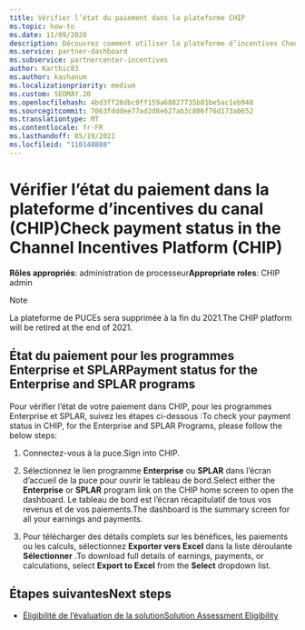 ```yaml
---
title: Vérifier l’état du paiement dans la plateforme CHIP
ms.topic: how-to
ms.date: 11/09/2020
description: Découvrez comment utiliser la plateforme d’incentives Channel pour vérifier l’état du paiement. Notez que la puce sera retirée à la fin de 2021.
ms.service: partner-dashboard
ms.subservice: partnercenter-incentives
author: Karthic83
ms.author: kashanum
ms.localizationpriority: medium
ms.custom: SEOMAY.20
ms.openlocfilehash: 4bd3ff28dbc0ff159a68827735b81be5ac1eb948
ms.sourcegitcommit: 7063fdddee77ad2d8e627ab3c806f76d173ab652
ms.translationtype: MT
ms.contentlocale: fr-FR
ms.lasthandoff: 05/19/2021
ms.locfileid: "110148888"
---
```

# <a name="check-payment-status-in-the-channel-incentives-platform-chip"></a><span data-ttu-id="7fc8e-104">Vérifier l’état du paiement dans la plateforme d’incentives du canal (CHIP)</span><span class="sxs-lookup"><span data-stu-id="7fc8e-104">Check payment status in the Channel Incentives Platform (CHIP)</span></span>

<span data-ttu-id="7fc8e-105">**Rôles appropriés**: administration de processeur</span><span class="sxs-lookup"><span data-stu-id="7fc8e-105">**Appropriate roles**: CHIP admin</span></span>

>[!NOTE]
><span data-ttu-id="7fc8e-106">La plateforme de PUCEs sera supprimée à la fin du 2021.</span><span class="sxs-lookup"><span data-stu-id="7fc8e-106">The CHIP platform will be retired at the end of 2021.</span></span>

## <a name="payment-status-for-the-enterprise-and-splar-programs"></a><span data-ttu-id="7fc8e-107">État du paiement pour les programmes Enterprise et SPLAR</span><span class="sxs-lookup"><span data-stu-id="7fc8e-107">Payment status for the Enterprise and SPLAR programs</span></span>

<span data-ttu-id="7fc8e-108">Pour vérifier l’état de votre paiement dans CHIP, pour les programmes Enterprise et SPLAR, suivez les étapes ci-dessous :</span><span class="sxs-lookup"><span data-stu-id="7fc8e-108">To check your payment status in CHIP, for the Enterprise and SPLAR Programs, please follow the below steps:</span></span>

1. <span data-ttu-id="7fc8e-109">Connectez-vous à la puce.</span><span class="sxs-lookup"><span data-stu-id="7fc8e-109">Sign into CHIP.</span></span>
 
1. <span data-ttu-id="7fc8e-110">Sélectionnez le lien programme **Enterprise** ou **SPLAR** dans l’écran d’accueil de la puce pour ouvrir le tableau de bord.</span><span class="sxs-lookup"><span data-stu-id="7fc8e-110">Select either the **Enterprise** or **SPLAR** program link on the CHIP home screen to open the dashboard.</span></span> <span data-ttu-id="7fc8e-111">Le tableau de bord est l’écran récapitulatif de tous vos revenus et de vos paiements.</span><span class="sxs-lookup"><span data-stu-id="7fc8e-111">The dashboard is the summary screen for all your earnings and payments.</span></span>
 
1. <span data-ttu-id="7fc8e-112">Pour télécharger des détails complets sur les bénéfices, les paiements ou les calculs, sélectionnez  **Exporter vers Excel** dans la liste déroulante **Sélectionner** .</span><span class="sxs-lookup"><span data-stu-id="7fc8e-112">To download full details of earnings, payments, or calculations, select  **Export to Excel** from the **Select** dropdown list.</span></span>

## <a name="next-steps"></a><span data-ttu-id="7fc8e-113">Étapes suivantes</span><span class="sxs-lookup"><span data-stu-id="7fc8e-113">Next steps</span></span>

- [<span data-ttu-id="7fc8e-114">Éligibilité de l’évaluation de la solution</span><span class="sxs-lookup"><span data-stu-id="7fc8e-114">Solution Assessment Eligibility</span></span>](chip-solution-assessment.md) 
